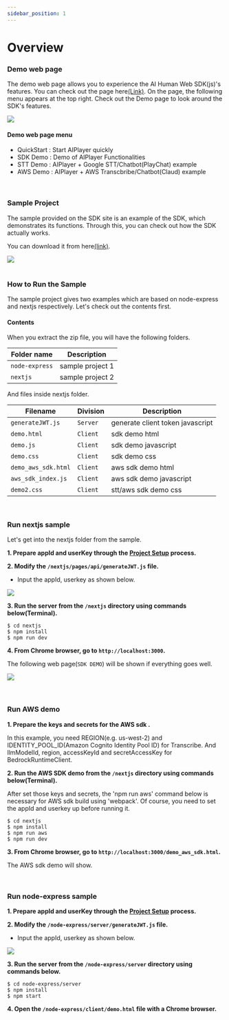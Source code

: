 ```yaml
---
sidebar_position: 1
---
```


# Overview

### Demo web page

The demo web page allows you to experience the AI Human Web SDK(js)'s features. You can check out the page here[(Link)](https://aihuman.aistudios.com/webdemo/demo1.html). On the page, the following menu appears at the top right. Check out the Demo page to look around the SDK's features.

<img src="/img/aihuman/web/demo_btn.png" />

#### Demo web page menu

- QuickStart : Start AIPlayer quickly
- SDK Demo : Demo of AIPlayer Functionalities
- STT Demo : AIPlayer + Google STT/Chatbot(PlayChat) example
- AWS Demo : AIPlayer + AWS Transcbribe/Chatbot(Claud) example

<br/>

### Sample Project

The sample provided on the SDK site is an example of the SDK, which demonstrates its functions. Through this, you can check out how the SDK actually works. 

You can download it from here[(link)](https://aihuman.aistudios.com/aihuman/sdk).

<img src="/img/aihuman/web/sdk_sample1.png" />

<br />
<br />

### How to Run the Sample

The sample project gives two examples which are based on node-express and nextjs respectively. Let's check out the contents first.

#### Contents

When you extract the zip file, you will have the following folders. 

| Folder name    | Description      |
| -------------- | ---------------- |
| `node-express` | sample project 1 |
| `nextjs`       | sample project 2 |


And files inside nextjs folder.

| Filename          | Division  |Description                      |
| ----------------- | -------- |----------------------------------|
| `generateJWT.js`  | `Server` | generate client token javascript
| `demo.html`      | `Client` | sdk demo html
| `demo.js`        | `Client` | sdk demo javascript
| `demo.css`       | `Client` | sdk demo css
| `demo_aws_sdk.html`      | `Client` | aws sdk demo html
| `aws_sdk_index.js`        | `Client` | aws sdk demo javascript
| `demo2.css`       | `Client` | stt/aws sdk demo css


<br />

### Run nextjs sample

Let's get into the nextjs folder from the sample.

**1. Prepare appId and userKey through the [Project Setup](../getting-started/projectsetup) process.**

**2. Modify the `/nextjs/pages/api/generateJWT.js` file.**

- Input the appId, userkey as shown below.

<img src="/img/aihuman/web/sdk_sample3.png" />

**3. Run the server from the `/nextjs` directory using commands below(Terminal).**

```
$ cd nextjs
$ npm install
$ npm run dev
```

**4. From Chrome browser, go to `http://localhost:3000`.**

The following web page(`SDK DEMO`) will be shown if everything goes well.

<img src="/img/aihuman/web/sdk_demo_01_r1.png" />

<br />
<br />
<br />

### Run AWS demo

**1. Prepare the keys and secrets for the AWS sdk .** 

In this example, you need REGION(e.g. us-west-2) and IDENTITY_POOL_ID(Amazon Cognito Identity Pool ID) for Transcribe. And llmModelId, region, accessKeyId and secretAccessKey for BedrockRuntimeClient. 

**2. Run the AWS SDK demo from the `/nextjs` directory using commands below(Terminal).** 

After set those keys and secrets, the 'npm run aws' command below is necessary for AWS sdk build using 'webpack'. Of course, you need to set the appId and userkey up before running it.

```
$ cd nextjs
$ npm install
$ npm run aws
$ npm run dev
```

**3. From Chrome browser, go to `http://localhost:3000/demo_aws_sdk.html`.**

The AWS sdk demo will show.

<br/>


### Run node-express sample

**1. Prepare appId and userKey through the [Project Setup](../getting-started/projectsetup) process.**

**2. Modify the `/node-express/server/generateJWT.js` file.**

- Input the appId, userkey as shown below.

<img src="/img/aihuman/web/sdk_sample2.png" />

**3. Run the server from the `/node-express/server` directory using commands below.**

```
$ cd node-express/server
$ npm install
$ npm start
```

**4. Open the `/node-express/client/demo.html` file with a Chrome browser.**